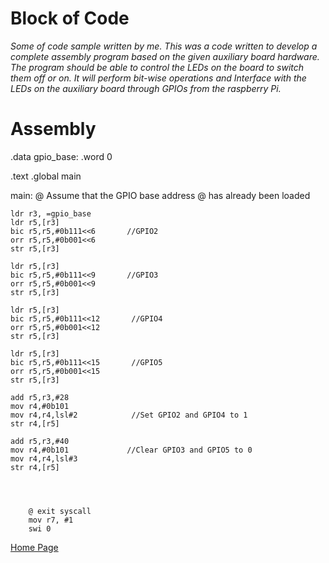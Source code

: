 # Block of Code

*Some of code sample written by me. This was a code written to  develop a complete assembly program based on the given auxiliary board hardware. The program should be able to control the LEDs on the board to switch them off or on. It will perform bit-wise operations and Interface with the LEDs on the auxiliary board through GPIOs from the raspberry Pi.*


# Assembly 

.data
	gpio_base:    .word	0
	
.text
.global main

main:
	@ Assume that the GPIO base address
	@ has already been loaded
	
	
	ldr r3, =gpio_base
	ldr r5,[r3]
	bic r5,r5,#0b111<<6       //GPIO2
	orr r5,r5,#0b001<<6
	str r5,[r3]
	
	ldr r5,[r3]
	bic r5,r5,#0b111<<9       //GPIO3
	orr r5,r5,#0b001<<9
	str r5,[r3]
	
	ldr r5,[r3]
	bic r5,r5,#0b111<<12       //GPIO4
	orr r5,r5,#0b001<<12
	str r5,[r3]
	
	ldr r5,[r3]
	bic r5,r5,#0b111<<15       //GPIO5
	orr r5,r5,#0b001<<15
	str r5,[r3]
	
	add r5,r3,#28
	mov r4,#0b101
	mov r4,r4,lsl#2            //Set GPIO2 and GPIO4 to 1
	str r4,[r5]

    add r5,r3,#40
	mov r4,#0b101             //Clear GPIO3 and GPIO5 to 0
	mov r4,r4,lsl#3
	str r4,[r5]
	



        @ exit syscall
        mov r7, #1
        swi 0


[Home Page](./README.md)
